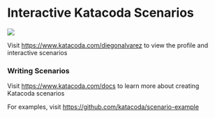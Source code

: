 # Interactive Katacoda Scenarios

[![](http://shields.katacoda.com/katacoda/diegonalvarez/count.svg)](https://www.katacoda.com/diegonalvarez "Get your profile on Katacoda.com")

Visit https://www.katacoda.com/diegonalvarez to view the profile and interactive scenarios

### Writing Scenarios
Visit https://www.katacoda.com/docs to learn more about creating Katacoda scenarios

For examples, visit https://github.com/katacoda/scenario-example
